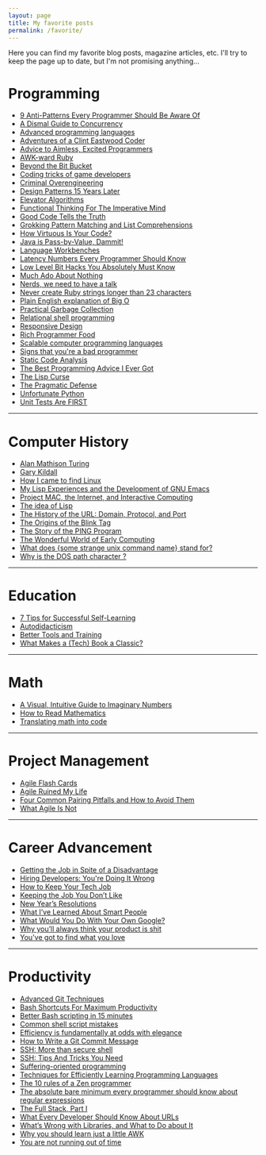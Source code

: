 ```yaml
---
layout: page
title: My favorite posts
permalink: /favorite/
---
```


Here you can find my favorite blog posts, magazine articles, etc. I'll try to keep the page up to date, but I'm not promising anything...

# Programming
* [9 Anti-Patterns Every Programmer Should Be Aware Of][antipatterns]
* [A Dismal Guide to Concurrency][dismal]
* [Advanced programming languages][advanced]
* [Adventures of a Clint Eastwood Coder][clint]
* [Advice to Aimless, Excited Programmers][aimless]
* [AWK-ward Ruby][awkward]
* [Beyond the Bit Bucket][bucket]
* [Coding tricks of game developers][tricks]
* [Criminal Overengineering][criminal]
* [Design Patterns 15 Years Later][patterns]
* [Elevator Algorithms][elevator]
* [Functional Thinking For The Imperative Mind][functional]
* [Good Code Tells the Truth][good]
* [Grokking Pattern Matching and List Comprehensions][pattern]
* [How Virtuous Is Your Code?][virtuous]
* [Java is Pass-by-Value, Dammit!][java]
* [Language Workbenches][workbench]
* [Latency Numbers Every Programmer Should Know][latency]
* [Low Level Bit Hacks You Absolutely Must Know][hacks]
* [Much Ado About Nothing][ado]
* [Nerds, we need to have a talk][nerds]
* [Never create Ruby strings longer than 23 characters][ruby]
* [Plain English explanation of Big O][bigo]
* [Practical Garbage Collection][garbage]
* [Relational shell programming][relational]
* [Responsive Design][responsive]
* [Rich Programmer Food][rich]
* [Scalable computer programming languages][scalable]
* [Signs that you're a bad programmer][bad]
* [Static Code Analysis][static]
* [The Best Programming Advice I Ever Got][advice]
* [The Lisp Curse][curse]
* [The Pragmatic Defense][defense]
* [Unfortunate Python][unfortunate]
* [Unit Tests Are FIRST][first]

[antipatterns]: http://sahandsaba.com/nine-anti-patterns-every-programmer-should-be-aware-of-with-examples.html
[dismal]: http://www.facebook.com/notes/facebook-engineering/a-dismal-guide-to-concurrency/379717628919
[advanced]: http://matt.might.net/articles/best-programming-languages/
[clint]: http://pragprog.com/magazines/2010-01/swaines-world
[aimless]: http://prog21.dadgum.com/80.html
[awkward]: http://tomayko.com/writings/awkward-ruby
[bucket]: http://pragprog.com/magazines/2012-05/beyond-the-bit-bucket
[tricks]: http://www.dodgycoder.net/2012/02/coding-tricks-of-game-developers.html
[criminal]: http://coderoom.wordpress.com/2010/06/23/criminal-overengineering/
[patterns]: http://www.informit.com/articles/printerfriendly.aspx?p=1404056
[elevator]: http://www.lisazhang.ca/2009/12/elevator-algorithms.html
[functional]: http://pragprog.com/magazines/2012-08/functional-thinking-for-the-imperative-mind
[good]: http://pragprog.com/magazines/2010-10/good-code-tells-the-truth

[pattern]: http://pragprog.com/magazines/2011-01/grokking-pattern-matching-and-list-comprehensions
[virtuous]: http://pragprog.com/magazines/2011-08/how-virtuous-is-your-code
[java]: http://javadude.com/articles/passbyvalue.htm
[workbench]: http://pragprog.com/magazines/2009-10/language-workbenches
[latency]: https://gist.github.com/jboner/2841832
[hacks]: http://www.catonmat.net/blog/low-level-bit-hacks-you-absolutely-must-know/
[ado]: http://pragprog.com/magazines/2010-01/much-ado-about-nothing
[nerds]: http://thingist.com/t/item/4372/
[ruby]: http://patshaughnessy.net/2012/1/4/never-create-ruby-strings-longer-than-23-characters
[bigo]: http://stackoverflow.com/questions/487258/plain-english-explanation-of-big-o
[garbage]: http://worldmodscode.wordpress.com/2011/12/26/practical-garbage-collection-part-1-introduction/
[relational]: http://matt.might.net/articles/sql-in-the-shell/
[responsive]: http://pragprog.com/magazines/2009-09/responsive-design
[rich]: http://steve-yegge.blogspot.com/2007/06/rich-programmer-food.html
[scalable]: http://users.cms.caltech.edu/~mvanier/hacking/rants/scalable_computer_programming_languages.html?utm_medium=referral&utm_source=t.co
[bad]: http://www.yacoset.com/Home/signs-that-you-re-a-bad-programmer
[static]: http://www.gamasutra.com/view/news/39328/InDepth_Static_Code_Analysis.php
[advice]: https://www.informit.com/articles/article.aspx?p=1941206
[curse]: http://www.winestockwebdesign.com/Essays/Lisp_Curse.html
[defense]: http://pragprog.com/magazines/2012-04/the-pragmatic-defense
[unfortunate]: http://excess.org/article/2011/12/unfortunate-python/
[first]: http://pragprog.com/magazines/2012-01/unit-tests-are-first

***

# Computer History
* [Alan Mathison Turing][turing]
* [Gary Kildall][kildall]
* [How I came to find Linux][linux]
* [My Lisp Experiences and the Development of GNU Emacs][emacs]
* [Project MAC, the Internet, and Interactive Computing][mac]
* [The idea of Lisp][idea]
* [The History of the URL: Domain, Protocol, and Port][url]
* [The Origins of the Blink Tag][blink]
* [The Story of the PING Program][ping]
* [The Wonderful World of Early Computing][early]
* [What does {some strange unix command name} stand for?][unixcmd]
* [Why is the DOS path character \?][dos]

[turing]: http://pragprog.com/magazines/2010-06/when-did-that-happen
[kildall]: http://pragprog.com/magazines/2012-11/threads
[linux]: http://ianmurdock.com/post/how-i-came-to-find-linux/
[emacs]: http://www.gnu.org/gnu/rms-lisp.html
[idea]: https://dev.to/ericnormand/the-idea-of-lisp
[mac]: http://pragprog.com/magazines/2010-07/when-did-that-happen
[url]: https://eager.io/blog/the-history-of-the-url-domain-and-protocol/
[blink]: http://www.montulli.org/theoriginofthe%3Cblink%3Etag
[ping]: http://ftp.arl.mil/mike/ping.html
[early]: http://www.neatorama.com/2008/01/25/the-wonderful-world-of-early-computing/
[unixcmd]: http://www.unixguide.net/unix/faq/1.3.shtml
[dos]: http://blogs.msdn.com/b/larryosterman/archive/2005/06/24/432386.aspx

***

# Education
* [7 Tips for Successful Self-Learning][self]
* [Autodidacticism][auto]
* [Better Tools and Training][tools]
* [What Makes a (Tech) Book a Classic?][classic]

[self]: http://wangyip.posterous.com/measuring-measures-blog-7-tips-for-successful
[auto]: http://raganwald.posterous.com/autodidacticism
[tools]: http://pragprog.com/magazines/2010-06/better-tools-and-training
[classic]: http://pragprog.com/magazines/2010-03/swaines-world

***

# Math
* [A Visual, Intuitive Guide to Imaginary Numbers][imaginary]
* [How to Read Mathematics][read-math]
* [Translating math into code][translating]

[imaginary]: http://betterexplained.com/articles/a-visual-intuitive-guide-to-imaginary-numbers/
[read-math]: http://web.stonehill.edu/compsci/History_Math/math-read.htm
[translating]: http://matt.might.net/articles/discrete-math-and-code/

***

# Project Management
* [Agile Flash Cards][cards]
* [Agile Ruined My Life][ruined]
* [Four Common Pairing Pitfalls and How to Avoid Them][pitfalls]
* [What Agile Is Not][agile-not]

[cards]: http://pragprog.com/magazines/2010-09/agile-flash-cards
[ruined]: http://www.whattofix.com/blog/archives/2010/09/agile-ruined-my.php
[pitfalls]: http://pragprog.com/magazines/2012-03/four-common-pairing-pitfalls-and-how-to-avoid-them
[agile-not]: http://pragprog.com/magazines/2010-10/what-agile-is-not

***

# Career Advancement
* [Getting the Job in Spite of a Disadvantage][disadvantage]
* [Hiring Developers: You're Doing It Wrong][wrong]
* [How to Keep Your Tech Job][keep-job]
* [Keeping the Job You Don’t Like][keep-not-like]
* [New Year’s Resolutions][resolution]
* [What I’ve Learned About Smart People][smart]
* [What Would You Do With Your Own Google?][google]
* [Why you’ll always think your product is shit][shit]
* [You've got to find what you love][love]

[disadvantage]: http://pragprog.com/magazines/2010-05/the-working-geek
[wrong]: http://devinterviews.pen.io/
[keep-job]: http://pragprog.com/magazines/2009-07/the-layoffs-are-coming
[keep-not-like]: http://pragprog.com/magazines/2009-12/the-working-geek
[resolution]: http://pragprog.com/magazines/2010-01/the-working-geek
[smart]: http://blog.tommymacwilliam.com/post/17500383225/what-ive-learned-about-smart-people
[google]: https://www.youtube.com/watch?v=vKmQW_Nkfk8
[shit]: http://andrewchen.co/2012/03/02/why-your-product-will-never-seem-like-its-good-enough/
[love]: http://immaturebusiness.com/2223/steve-jobs-2005-stanford-commencement-address-death-is-the-destination-we-all%C2%A0share/

***

# Productivity
* [Advanced Git Techniques][git]
* [Bash Shortcuts For Maximum Productivity][bash]
* [Better Bash scripting in 15 minutes][better-bash]
* [Common shell script mistakes][shell]
* [Efficiency is fundamentally at odds with elegance][efficiency]
* [How to Write a Git Commit Message][git-commit]
* [SSH: More than secure shell][ssh]
* [SSH: Tips And Tricks You Need][ssh-tricks]
* [Suffering-oriented programming][suffering]
* [Techniques for Efficiently Learning Programming Languages][techniques]
* [The 10 rules of a Zen programmer][zen]
* [The absolute bare minimum every programmer should know about regular expressions][regex]
* [The Full Stack, Part I][full-stack]
* [What Every Developer Should Know About URLs][urls]
* [What’s Wrong with Libraries, and What to Do about It][libs]
* [Why you should learn just a little AWK][awk]
* [You are not running out of time][time]

[git]: http://cmurphycode.posterous.com/git-201-slightly-more-advanced
[bash]: http://www.skorks.com/2009/09/bash-shortcuts-for-maximum-productivity/
[better-bash]: http://robertmuth.blogspot.in/2012/08/better-bash-scripting-in-15-minutes.html
[shell]: http://www.pixelbeat.org/programming/shell_script_mistakes.html
[efficiency]: http://www.yosefk.com/blog/efficiency-is-fundamentally-at-odds-with-elegance.html
[git-commit]: http://chris.beams.io/posts/git-commit/
[ssh]: http://matt.might.net/articles/ssh-hacks/
[ssh-tricks]: http://www.symkat.com/ssh-tips-and-tricks-you-need
[suffering]: http://nathanmarz.com/blog/suffering-oriented-programming.html
[techniques]: http://www.flyingmachinestudios.com/programming/learn-programming-languages-efficiently/
[zen]: http://www.grobmeier.de/the-10-rules-of-a-zen-programmer-03022012.html
[regex]: http://tafzal.blogspot.nl/2010/07/absolute-bare-minimum-every-programmer.html
[full-stack]: https://www.facebook.com/note.php?note_id=461505383919
[urls]: http://www.skorks.com/2010/05/what-every-developer-should-know-about-urls/
[libs]: http://pragprog.com/magazines/2010-04/tangled-up-in-tools
[awk]: http://gregable.com/2010/09/why-you-should-know-just-little-awk.html
[time]: http://rahulbijlani.com/essays/you-are-not-running-out-of-time-essay/